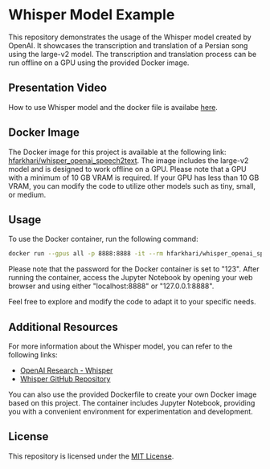 # Whisper Model Example

This repository demonstrates the usage of the Whisper model created by OpenAI. It showcases the transcription and translation of a Persian song using the large-v2 model. The transcription and translation process can be run offline on a GPU using the provided Docker image.

## Presentation Video
How to use Whisper model and the docker file is availabe [here](https://youtu.be/qP2a9J0OKpQ).

## Docker Image

The Docker image for this project is available at the following link: [hfarkhari/whisper_openai_speech2text](https://hub.docker.com/r/hfarkhari/whisper_openai_speech2text). The image includes the large-v2 model and is designed to work offline on a GPU. Please note that a GPU with a minimum of 10 GB VRAM is required. If your GPU has less than 10 GB VRAM, you can modify the code to utilize other models such as tiny, small, or medium.

## Usage

To use the Docker container, run the following command:

```bash
docker run --gpus all -p 8888:8888 -it --rm hfarkhari/whisper_openai_speech2text:large-v2
```

Please note that the password for the Docker container is set to "123". After running the container, access the Jupyter Notebook by opening your web browser and using either "localhost:8888" or "127.0.0.1:8888".

Feel free to explore and modify the code to adapt it to your specific needs.

## Additional Resources

For more information about the Whisper model, you can refer to the following links:

- [OpenAI Research - Whisper](https://openai.com/research/whisper)
- [Whisper GitHub Repository](https://github.com/openai/whisper)

You can also use the provided Dockerfile to create your own Docker image based on this project. The container includes Jupyter Notebook, providing you with a convenient environment for experimentation and development.

## License

This repository is licensed under the [MIT License](LICENSE).
